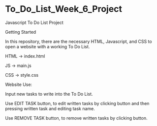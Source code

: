 # To_Do_List_Week_6_Project

Javascript To Do List Project

Getting Started

In this repository, there are the necessary HTML, Javascript, and CSS to open a website with a working To Do List.

HTML -> index.html

JS -> main.js

CSS -> style.css

Website Use:

Input new tasks to write into the To Do List.

Use EDIT TASK button, to edit written tasks by clicking button and then pressing written task and editing task name.

Use REMOVE TASK button, to remove written tasks by clicking button.

